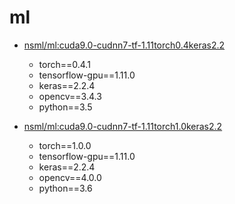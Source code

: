 # ml

- [nsml/ml:cuda9.0-cudnn7-tf-1.11torch0.4keras2.2](https://github.com/nsml-admin/ml/blob/master/tf-torch-cv/tf-1.11torch-0.4keras2.2cv3.4/Dockerfile)
    - torch==0.4.1
    - tensorflow-gpu==1.11.0
    - keras==2.2.4
    - opencv==3.4.3
    - python==3.5

- [nsml/ml:cuda9.0-cudnn7-tf-1.11torch1.0keras2.2](https://github.com/nsml-admin/ml/blob/master/tf-torch-cv/tf-1.11torch-1.0keras2.2cv4.0/Dockerfile)
    - torch==1.0.0
    - tensorflow-gpu==1.11.0
    - keras==2.2.4
    - opencv==4.0.0
    - python==3.6
